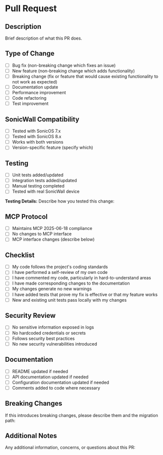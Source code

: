 # Pull Request

## Description
Brief description of what this PR does.

## Type of Change
- [ ] Bug fix (non-breaking change which fixes an issue)
- [ ] New feature (non-breaking change which adds functionality)
- [ ] Breaking change (fix or feature that would cause existing functionality to not work as expected)
- [ ] Documentation update
- [ ] Performance improvement
- [ ] Code refactoring
- [ ] Test improvement

## SonicWall Compatibility
- [ ] Tested with SonicOS 7.x
- [ ] Tested with SonicOS 8.x  
- [ ] Works with both versions
- [ ] Version-specific feature (specify which)

## Testing
- [ ] Unit tests added/updated
- [ ] Integration tests added/updated
- [ ] Manual testing completed
- [ ] Tested with real SonicWall device

**Testing Details:**
Describe how you tested this change:

## MCP Protocol
- [ ] Maintains MCP 2025-06-18 compliance
- [ ] No changes to MCP interface
- [ ] MCP interface changes (describe below)

## Checklist
- [ ] My code follows the project's coding standards
- [ ] I have performed a self-review of my own code
- [ ] I have commented my code, particularly in hard-to-understand areas
- [ ] I have made corresponding changes to the documentation
- [ ] My changes generate no new warnings
- [ ] I have added tests that prove my fix is effective or that my feature works
- [ ] New and existing unit tests pass locally with my changes

## Security Review
- [ ] No sensitive information exposed in logs
- [ ] No hardcoded credentials or secrets
- [ ] Follows security best practices
- [ ] No new security vulnerabilities introduced

## Documentation
- [ ] README updated if needed
- [ ] API documentation updated if needed
- [ ] Configuration documentation updated if needed
- [ ] Comments added to code where necessary

## Breaking Changes
If this introduces breaking changes, please describe them and the migration path:

## Additional Notes
Any additional information, concerns, or questions about this PR: